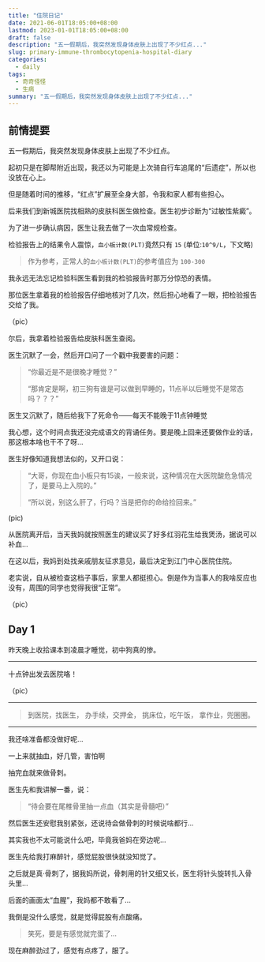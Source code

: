 ```yaml
---
title: "住院日记"
date: 2021-06-01T18:05:00+08:00
lastmod: 2023-01-01T18:05:00+08:00
draft: false
description: "五一假期后，我突然发现身体皮肤上出现了不少红点..."
slug: primary-immune-thrombocytopenia-hospital-diary
categories:
  - daily
tags:
  - 奇奇怪怪
  - 生病
summary: "五一假期后，我突然发现身体皮肤上出现了不少红点..."
---
```

## 前情提要
五一假期后，我突然发现身体皮肤上出现了不少红点。

起初只是在脚帮附近出现，我还以为可能是上次骑自行车追尾的“后遗症”，所以也没放在心上。

但是随着时间的推移，“红点”扩展至全身大部，令我和家人都有些担心。

后来我们到新城医院找相熟的皮肤科医生做检查。医生初步诊断为“过敏性紫癜”。

为了进一步确认病因，医生让我去做了一次血常规检查。

检验报告上的结果令人震惊，`血小板计数(PLT)`竟然只有 `15` (单位:`10^9/L`，下文略)

> 作为参考，正常人的`血小板计数(PLT)`的参考值应为 `100-300`

我永远无法忘记检验科医生看到我的检验报告时那万分惊恐的表情。

那位医生拿着我的检验报告仔细地核对了几次，然后担心地看了一眼，把检验报告交给了我。

（pic）

尔后，我拿着检验报告给皮肤科医生查阅。

医生沉默了一会，然后开口问了一个戳中我要害的问题：

> “你最近是不是很晚才睡觉？”
>
> “那肯定是啊，初三狗有谁是可以做到早睡的，11点半以后睡觉不是常态吗？？？”

医生又沉默了，随后给我下了死命令——每天不能晚于11点钟睡觉

我心想，这个时间点我还没完成语文的背诵任务。要是晚上回来还要做作业的话，那这根本啥也干不了呀...

医生好像知道我想法似的，又开口说：

> “大哥，你现在血小板只有15诶，一般来说，这种情况在大医院酸危急情况了，是要马上入院的。”
>
> “所以说，别这么肝了，行吗？当是把你的命给捡回来。”

(pic)

从医院离开后，当天我妈就按照医生的建议买了好多红羽花生给我煲汤，据说可以补血...

在这以后，我妈到处找亲戚朋友征求意见，最后决定到江门中心医院住院。

老实说，自从被检查这档子事后，家里人都挺担心。倒是作为当事人的我啥反应也没有，周围的同学也觉得我很“正常”。

（pic）

## Day 1
昨天晚上收拾课本到凌晨才睡觉，初中狗真的惨。

-------

十点钟出发去医院咯！

（pic）

-------

> 到医院，找医生，
> 办手续，交押金，
> 挑床位，吃午饭，
> 拿作业，兜圈圈。

<pic>

------

我还啥准备都没做好呢...

一上来就抽血，好几管，害怕啊

抽完血就来做骨刺。

医生先和我讲解一番，说：

> “待会要在尾椎骨里抽一点血（其实是骨髓吧）”

然后医生还安慰我别紧张，还说待会做骨刺的时候说啥都行...

其实我也不太可能说什么吧，毕竟我爸妈在旁边呢...

医生先给我打麻醉针，感觉屁股很快就没知觉了。

之后就是真·骨刺了，据我妈所说，骨刺用的针又细又长，医生将针头旋转扎入骨头里...

后面的画面太“血腥”，我妈都不敢看了...

我倒是没什么感觉，就是觉得屁股有点酸痛。

> 笑死，要是有感觉就完蛋了...

现在麻醉劲过了，感觉有点疼了，服了。

